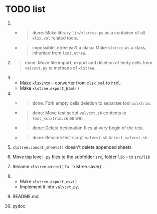 TODO list
=========

1.  * > done: Make library `lib/xlstree.py` as a container of all `xlsx.xml` related tools.
    * > impossible, etree isn't a class: Make `xlstree` as a class, inherited from `lxml.etree`.

1. > done: Move file import, export and deletion of emty cells from `valvcvt.py` to methods of `xlstree`.

1.  * Make `xlsx2htm` &ndash; converter from `xlsx.xml` to `html`.
    * Make `xlstree.export_html()`

1.  * > done: Fork empty cells deletion to separate tool `xslxtrim`.
    * > done: Move test script `valvcvt.sh` contents to `test_xslxtrim.sh` as well.
    * > done: Delete destination files at very begin of the test.
    * > done: Rename test script `valvcvt.sh` to `test_valvcvt.sh`.

1. `xlstree.concat_sheets()` doesn't delete appended sheets

1. Move top level `.py` files to the subfolder `src`, folder `lib` &ndash; to `src/lib`

1. Rename `xlstree.write()` to ``xlstree.save()`.

1.  * Make `xlstree.export_csv()`
    * Implement it into `valvcvt.py`.

1. README.md

1. pydoc
